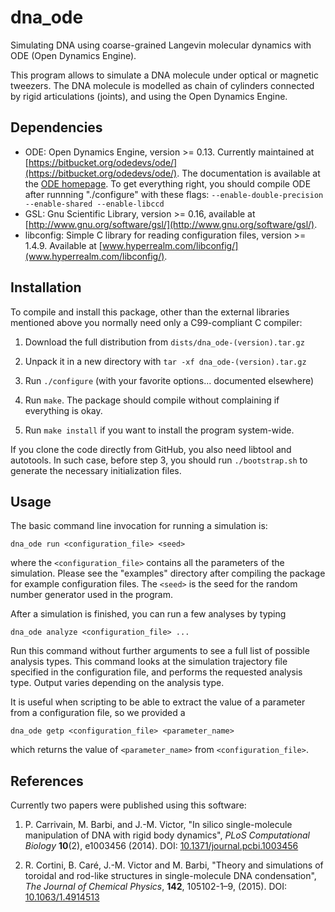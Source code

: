 # dna_ode

Simulating DNA using coarse-grained Langevin molecular dynamics with ODE (Open Dynamics Engine).

This program allows to simulate a DNA molecule under optical or magnetic tweezers. The DNA molecule is modelled as chain of cylinders connected by rigid articulations (joints), and using the Open Dynamics Engine.

## Dependencies

* ODE: Open Dynamics Engine, version >= 0.13. Currently maintained at [https://bitbucket.org/odedevs/ode/](https://bitbucket.org/odedevs/ode/). The documentation is available at the [ODE homepage](http://ode-wiki.org/wiki/index.php?title=Main_Page). To get everything right, you should compile ODE after runnning "./configure" with these flags: `--enable-double-precision --enable-shared --enable-libccd`
* GSL: Gnu Scientific Library, version >= 0.16, available at [http://www.gnu.org/software/gsl/](http://www.gnu.org/software/gsl/).
* libconfig: Simple C library for reading configuration files, version >= 1.4.9. Available at [www.hyperrealm.com/libconfig/](www.hyperrealm.com/libconfig/).

## Installation
To compile and install this package, other than the external libraries mentioned above you normally need only a C99-compliant C compiler:

1. Download the full distribution from `dists/dna_ode-(version).tar.gz`

2. Unpack it in a new directory with `tar -xf dna_ode-(version).tar.gz`

3. Run `./configure` (with your favorite options... documented elsewhere)

4. Run `make`. The package should compile without complaining if everything is okay.

5. Run `make install` if you want to install the program system-wide.

If you clone the code directly from GitHub, you also need libtool and autotools. In such case, before step 3, you should run `./bootstrap.sh` to generate the necessary initialization files.

## Usage
The basic command line invocation for running a simulation is:
```
dna_ode run <configuration_file> <seed>
```
where the `<configuration_file>` contains all the parameters of the simulation. Please see the "examples" directory after compiling the package for example configuration files. The `<seed>` is the seed for the random number generator used in the program.

After a simulation is finished, you can run a few analyses by typing
```
dna_ode analyze <configuration_file> ...
```
Run this command without further arguments to see a full list of possible analysis types. This command looks at the simulation trajectory file specified in the configuration file, and performs the requested analysis type. Output varies depending on the analysis type.

It is useful when scripting to be able to extract the value of a parameter from a configuration file, so we provided a
```
dna_ode getp <configuration_file> <parameter_name>
```
which returns the value of `<parameter_name>` from `<configuration_file>`.


## References
Currently two papers were published using this software:

1. P. Carrivain, M. Barbi, and J.-M. Victor, "In silico single-molecule manipulation of DNA with rigid body dynamics", *PLoS Computational Biology* **10**(2), e1003456 (2014). DOI: [10.1371/journal.pcbi.1003456](https://dx.doi.org/10.1371/journal.pcbi.1003456)

2. R. Cortini, B. Caré, J.-M. Victor and M. Barbi, "Theory and simulations of toroidal and rod-like structures in single-molecule DNA condensation", *The Journal of Chemical Physics*, **142**, 105102-1–9, (2015). DOI: [10.1063/1.4914513](https://dx.doi.org/10.1063/1.4914513)

